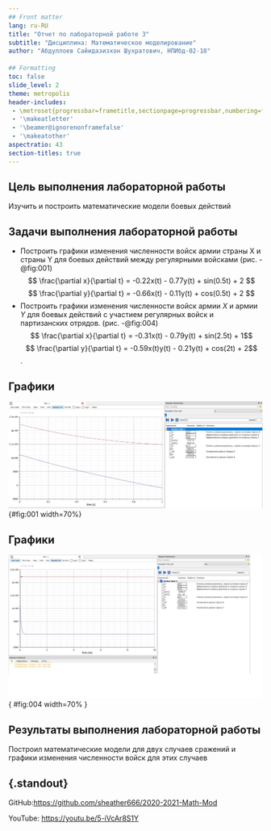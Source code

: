 ```yaml
---
## Front matter
lang: ru-RU
title: "Отчет по лабораторной работе 3"
subtitle: "Дисциплина: Математическое моделирование"
author: "Абдуллоев Сайидазизхон Шухратович, НПИбд-02-18"

## Formatting
toc: false
slide_level: 2
theme: metropolis
header-includes:
 - \metroset{progressbar=frametitle,sectionpage=progressbar,numbering=fraction}
 - '\makeatletter'
 - '\beamer@ignorenonframefalse'
 - '\makeatother'
aspectratio: 43
section-titles: true
---
```




## Цель выполнения лабораторной работы

Изучить и построить математические модели боевых действий

## Задачи выполнения лабораторной работы

- Построить графики изменения численности войск армии страны X и страны Y для боевых действий между регулярными войсками (рис. -@fig:001) $$ \frac{\partial x}{\partial t} = -0.22x(t) - 0.77y(t) + sin(0.5t) + 2 $$ $$ \frac{\partial y}{\partial t} = -0.66x(t) - 0.11y(t) + cos(0.5t) + 2 $$ 
- Построить графики изменения численности войск армии *X* и армии *Y* для боевых действий с участием регулярных войск и партизанских отрядов. (рис. -@fig:004) $$ \frac{\partial x}{\partial t} = -0.31x(t) - 0.79y(t) + sin(2.5t) + 1$$ $$ \frac{\partial y}{\partial t} = -0.59x(t)y(t) - 0.21y(t) + cos(2t) + 2$$.

## Графики



![Графики изменения численности войск армий в процессе боевых действий при условии участия только регулярных войск](image/2.jpg){#fig:001 width=70%}

## Графики

![Модель боевых действий между регулярными и партизанскими войсками](image/4.jpg){ #fig:004 width=70% }

## Результаты выполнения лабораторной  работы

Построил математические модели для двух случаев сражений и графики изменения численности войск для этих случаев


## {.standout}

GitHub:https://github.com/sheather666/2020-2021-Math-Mod

YouTube: https://youtu.be/5-iVcAr8S1Y